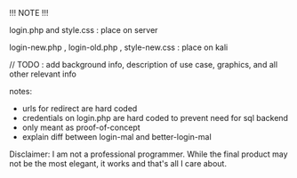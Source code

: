 !!! NOTE !!!

login.php and style.css : place on server

login-new.php , login-old.php , style-new.css : place on kali



// TODO : add background info, description of use case, graphics, and all other relevant info

notes: 
- urls for redirect are hard coded
- credentials on login.php are hard coded to prevent need for sql backend
- only meant as proof-of-concept
- explain diff between login-mal and better-login-mal

Disclaimer: I am not a professional programmer. While the final product may not be the most elegant, it works and that's all I care about. 
